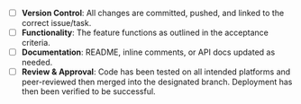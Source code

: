 * [ ] **Version Control**: All changes are committed, pushed, and linked to the correct issue/task.
* [ ] **Functionality**: The feature functions as outlined in the acceptance criteria.
* [ ] **Documentation**: README, inline comments, or API docs updated as needed.
* [ ] **Review & Approval**: Code has been tested on all intended platforms and peer-reviewed then merged into the designated branch. Deployment has then been verified to be successful.
